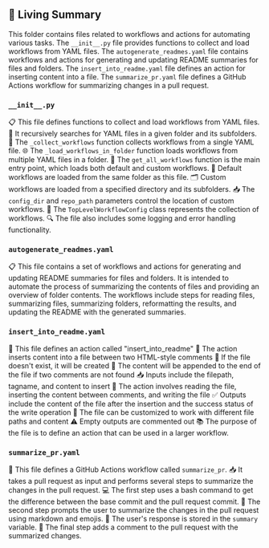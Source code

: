 

<!-- Living README Summary -->
## 🌳 Living Summary

This folder contains files related to workflows and actions for automating various tasks. The `__init__.py` file provides functions to collect and load workflows from YAML files. The `autogenerate_readmes.yaml` file contains workflows and actions for generating and updating README summaries for files and folders. The `insert_into_readme.yaml` file defines an action for inserting content into a file. The `summarize_pr.yaml` file defines a GitHub Actions workflow for summarizing changes in a pull request.


### `__init__.py`

📋 This file defines functions to collect and load workflows from YAML files.
📂 It recursively searches for YAML files in a given folder and its subfolders.
🔧 The `_collect_workflows` function collects workflows from a single YAML file.
🌐 The `_load_workflows_in_folder` function loads workflows from multiple YAML files in a folder.
📂 The `get_all_workflows` function is the main entry point, which loads both default and custom workflows.
📄 Default workflows are loaded from the same folder as this file.
🗂️ Custom workflows are loaded from a specified directory and its subfolders.
📥 The `config_dir` and `repo_path` parameters control the location of custom workflows.
📑 The `TopLevelWorkflowConfig` class represents the collection of workflows.
🔍 The file also includes some logging and error handling functionality.


### `autogenerate_readmes.yaml`

📋 This file contains a set of workflows and actions for generating and updating README summaries for files and folders. It is intended to automate the process of summarizing the contents of files and providing an overview of folder contents. The workflows include steps for reading files, summarizing files, summarizing folders, reformatting the results, and updating the README with the generated summaries.


### `insert_into_readme.yaml`

📝 This file defines an action called "insert_into_readme"
📂 The action inserts content into a file between two HTML-style comments
📄 If the file doesn't exist, it will be created
🔀 The content will be appended to the end of the file if two comments are not found
📥 Inputs include the filepath, tagname, and content to insert
🔁 The action involves reading the file, inserting the content between comments, and writing the file
✅ Outputs include the content of the file after the insertion and the success status of the write operation
🔧 The file can be customized to work with different file paths and content
⚠️ Empty outputs are commented out
📚 The purpose of the file is to define an action that can be used in a larger workflow.


### `summarize_pr.yaml`

📝 This file defines a GitHub Actions workflow called `summarize_pr`. 
📥 It takes a pull request as input and performs several steps to summarize the changes in the pull request.
💻 The first step uses a bash command to get the difference between the base commit and the pull request commit.
📄 The second step prompts the user to summarize the changes in the pull request using markdown and emojis.
📨 The user's response is stored in the `summary` variable.
💬 The final step adds a comment to the pull request with the summarized changes.


<!-- Living README Summary -->